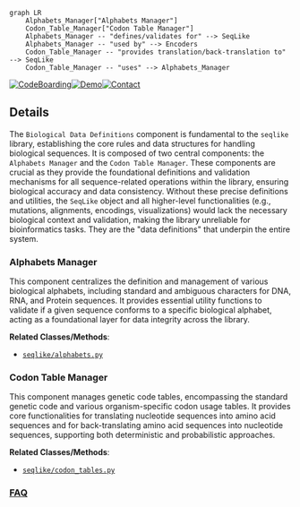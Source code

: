 ```mermaid
graph LR
    Alphabets_Manager["Alphabets Manager"]
    Codon_Table_Manager["Codon Table Manager"]
    Alphabets_Manager -- "defines/validates for" --> SeqLike
    Alphabets_Manager -- "used by" --> Encoders
    Codon_Table_Manager -- "provides translation/back-translation to" --> SeqLike
    Codon_Table_Manager -- "uses" --> Alphabets_Manager
```

[![CodeBoarding](https://img.shields.io/badge/Generated%20by-CodeBoarding-9cf?style=flat-square)](https://github.com/CodeBoarding/GeneratedOnBoardings)[![Demo](https://img.shields.io/badge/Try%20our-Demo-blue?style=flat-square)](https://www.codeboarding.org/demo)[![Contact](https://img.shields.io/badge/Contact%20us%20-%20contact@codeboarding.org-lightgrey?style=flat-square)](mailto:contact@codeboarding.org)

## Details

The `Biological Data Definitions` component is fundamental to the `seqlike` library, establishing the core rules and data structures for handling biological sequences. It is composed of two central components: the `Alphabets Manager` and the `Codon Table Manager`. These components are crucial as they provide the foundational definitions and validation mechanisms for all sequence-related operations within the library, ensuring biological accuracy and data consistency. Without these precise definitions and utilities, the `SeqLike` object and all higher-level functionalities (e.g., mutations, alignments, encodings, visualizations) would lack the necessary biological context and validation, making the library unreliable for bioinformatics tasks. They are the "data definitions" that underpin the entire system.

### Alphabets Manager
This component centralizes the definition and management of various biological alphabets, including standard and ambiguous characters for DNA, RNA, and Protein sequences. It provides essential utility functions to validate if a given sequence conforms to a specific biological alphabet, acting as a foundational layer for data integrity across the library.


**Related Classes/Methods**:

- <a href="https://github.com/modernatx/seqlike/blob/main/seqlike/alphabets.py" target="_blank" rel="noopener noreferrer">`seqlike/alphabets.py`</a>


### Codon Table Manager
This component manages genetic code tables, encompassing the standard genetic code and various organism-specific codon usage tables. It provides core functionalities for translating nucleotide sequences into amino acid sequences and for back-translating amino acid sequences into nucleotide sequences, supporting both deterministic and probabilistic approaches.


**Related Classes/Methods**:

- <a href="https://github.com/modernatx/seqlike/blob/main/seqlike/codon_tables.py" target="_blank" rel="noopener noreferrer">`seqlike/codon_tables.py`</a>




### [FAQ](https://github.com/CodeBoarding/GeneratedOnBoardings/tree/main?tab=readme-ov-file#faq)
